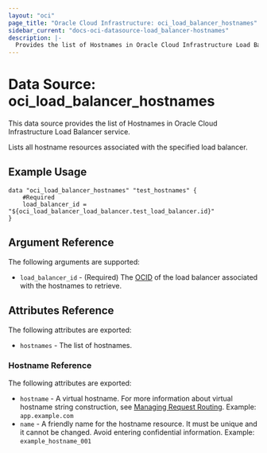 ```yaml
---
layout: "oci"
page_title: "Oracle Cloud Infrastructure: oci_load_balancer_hostnames"
sidebar_current: "docs-oci-datasource-load_balancer-hostnames"
description: |-
  Provides the list of Hostnames in Oracle Cloud Infrastructure Load Balancer service
---
```


# Data Source: oci_load_balancer_hostnames
This data source provides the list of Hostnames in Oracle Cloud Infrastructure Load Balancer service.

Lists all hostname resources associated with the specified load balancer.

## Example Usage

```hcl
data "oci_load_balancer_hostnames" "test_hostnames" {
	#Required
	load_balancer_id = "${oci_load_balancer_load_balancer.test_load_balancer.id}"
}
```

## Argument Reference

The following arguments are supported:

* `load_balancer_id` - (Required) The [OCID](https://docs.cloud.oracle.com/iaas/Content/General/Concepts/identifiers.htm) of the load balancer associated with the hostnames to retrieve. 


## Attributes Reference

The following attributes are exported:

* `hostnames` - The list of hostnames.

### Hostname Reference

The following attributes are exported:

* `hostname` - A virtual hostname. For more information about virtual hostname string construction, see [Managing Request Routing](https://docs.cloud.oracle.com/iaas/Content/Balance/Tasks/managingrequest.htm#routing).  Example: `app.example.com` 
* `name` - A friendly name for the hostname resource. It must be unique and it cannot be changed. Avoid entering confidential information.  Example: `example_hostname_001` 

